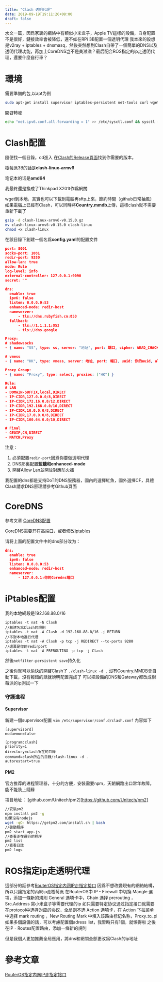 ```yaml
---
title: "Clash 透明代理"
date: 2019-09-19T19:11:26+08:00
draft: false
---
```


水文一篇，因爲家裏的網絡中有類似小米盒子，Apple TV這樣的設備，自身配置不是很好，鏈接效率會被降低，還不如在RPi 3B配置一個透明代理
我本來的設想是v2ray + iptables + dnsmasq，然後突然想到Clash自帶了一個簡單的DNS以及透明代理功能，再加上CoreDNS岂不是美滋滋？最后配合ROS指定的ip走透明代理，還要什麼自行車？
<!--more-->

# 環境

需要準備的包,以apt为例

```bash
sudo apt-get install supervisor iptables-persistent net-tools curl wget vim  -y
```

開啓轉發

```bash
echo "net.ipv6.conf.all.forwarding = 1" >> /etc/sysctl.conf && sysctl -p
```

# Clash配置

隨便找一個目錄，cd進入
在[Clash的Release頁面][1]找到你需要的版本，

樹莓派3B的話是**clash-linux-armv6**

笔记本的话是**amd64**

我最終還是換成了Thinkpad X201t作爲網關

wget到本地，其實也可以下載到電腦再sftp上來，節約時間（github日常抽風）
如果電腦上已經有Clash，可以同時將**Country.mmdb**上傳，這樣clash就不需要重新下載了

```bash
gzip -d clash-linux-armv6-v0.15.0.gz
mv clash-linux-armv6-v0.15.0 clash-linux
chmod +x clash-linux

```

在該目錄下創建一個名爲**config.yaml**的配置文件

```json
port: 8001
socks-port: 1081
redir-port: 9280
allow-lan: true
mode: Rule
log-level: info
external-controller: 127.0.0.1:9090
secret: ""

dns:
  enable: true
  ipv6: false
  listen: 0.0.0.0:53
  enhanced-mode: redir-host
  nameserver:
      - tls://dns.rubyfish.cn:853
  fallback:
      - tls://1.1.1.1:853
      - tls://dns.google

Proxy:
# shadowsocks
- { name: "SS", type: ss, server: "地址", port: 端口, cipher: AEAD_CHACHA20_POLY1305, password: "密碼" }

# vmess
- { name: "HK", type: vmess, server: 地址, port: 端口, uuid: 你的uuid, alterId: 16, cipher: auto, network: ws, ws-path: ws目錄, tls: true, skip-cert-verify: true }

Proxy Group:
- { name: "Proxy", type: select, proxies: ["HK"] }

Rule:
# LAN
- DOMAIN-SUFFIX,local,DIRECT
- IP-CIDR,127.0.0.0/8,DIRECT
- IP-CIDR,172.16.0.0/12,DIRECT
- IP-CIDR,192.168.0.0/16,DIRECT
- IP-CIDR,10.0.0.0/8,DIRECT
- IP-CIDR,17.0.0.0/8,DIRECT
- IP-CIDR,100.64.0.0/10,DIRECT

# Final
- GEOIP,CN,DIRECT
- MATCH,Proxy
```

注意：

1. 必須配置`redir-port`因爲你要做透明代理
2. DNS那裏配置**監聽和enhanced-mode**
3. 開啓Allow Lan並開放對應防火牆

我配置的dns都是支持DoT的DNS服務器，國內的選擇紅魚，國外選擇CF，具體Clash請求DNS原理請參考Github頁面

# CoreDNS

参考文章 [CoreDNS配置][3]

CoreDNS需要开在高端口，或者修改iptables

请将上面的配置文件中的dns部分改为：

```json
dns:
  enable: true
  ipv6: false
  listen: 0.0.0.0:53
  enhanced-mode: redir-host
  nameserver:
      - 127.0.0.1:你的Coredns端口
```



# iPtables配置

我的本地網段是192.168.88.0/16

```
iptables -t nat -N Clash
//創建名爲Clash的規則
iptables -t nat -A Clash -d 192.168.88.0/16 -j RETURN
//不對本地進行代理
iptables -t nat -A Clash -p tcp -j REDIRECT --to-ports 9280
//這裏是你的redirport
iptables -t nat -A PREROUTING -p tcp -j Clash

```

然後`netfilter-persistent save`持久化

之後你就可以愉快的開啓Clash了
`./clash-linux -d .`
沒有Country.MMDB會自動下載，沒有報錯的話就說明配置完成了
可以把設備的DNS和Gateway都改成樹莓派的ip測試一下

### 守護進程 

#### Supervisor

新建一個supervisor配置
`vim /etc/supervisor/conf.d/clash.conf`
內容如下

```
[supervisord]
nodaemon=false

[program:clash]
priority=1
directory=clash所在的目錄
command=clash所在的目錄/clash-linux -d .
autorestart=true

```

#### PM2

官方推荐的进程管理器，十分的方便，安裝需要npm，天朝網路出口常年故障，能不能裝上隨緣

項目地址：  [github.com/Unitech/pm2][https://github.com/Unitech/pm2]

```bash
//安裝pm2
npm install pm2 -g
如果沒有nodejs
wget -qO- https://getpm2.com/install.sh | bash
//啓動程序
pm2 start app.js
//查看正在運行的程序
pm2 list
//查看日誌
pm2 logs
```

# ROS指定ip走透明代理

這部分的話參考[RouterOS指定内网IP走指定接口][2]
因爲不想改變現有的網絡結構，所以只讓指定的內網ip走樹莓派
在RouterOS中
IP - Firewall 中切換 Mangle 選項，添加一條新的規則
General 选项卡中，Chain 选择 prerouting ，Src.Address 寫小米盒子等需要代理的ip
如只需要特定协议通过指定接口就需要在protocol中选择对应的协议，全局则不选
Action 选项卡，在 Action 下拉菜单中选择 mark routing ，New Routing Mark 中填入该路由标记名称，Proxy_to_pi
如果多個設備的話，可以考慮配置個adress list，我暫時只有1個，就懶得啦
之後在IP - Routes配置路由，添加一條新的規則

但是我個人更加推薦全局應用，將dns和網關全部更改爲Clash的ip地址

# 參考文章

[RouterOS指定内网IP走指定接口][2]

[1]: https://github.com/Dreamacro/clash/releases/
[2]: http://www.myxzy.com/post-461.html
[3]: link-to-coredns
